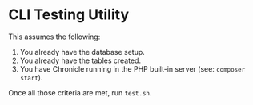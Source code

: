 # CLI Testing Utility

This assumes the following:

1. You already have the database setup.
2. You already have the tables created.
3. You have Chronicle running in the PHP built-in server (see: `composer start`).

Once all those criteria are met, run `test.sh`.